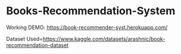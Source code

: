 # Books-Recommendation-System

Working DEMO: https://book-recommender-syst.herokuapp.com/

Dataset Used=https://www.kaggle.com/datasets/arashnic/book-recommendation-dataset
